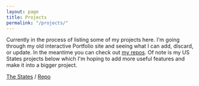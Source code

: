 ```yaml
---
layout: page
title: Projects
permalink: "/projects/"
---
```


Currently in the process of listing some of my projects here. I'm going through my old interactive Portfolio site and seeing what I can add, discard, or update. In the meantime you can check out [my repos]('https://github.com/yarocruz'). Of note is my US States projects below which I'm hoping to add more useful features and make it into a bigger project.

[The States]('https://yarocruz.github.io/the50states/') / [Repo]('https://github.com/yarocruz/the50states')